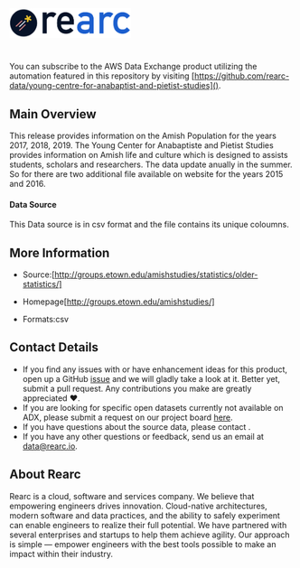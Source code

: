 <a href="https://www.rearc.io/data/">
    <img src="./rearc_logo_rgb.png" alt="Rearc Logo" title="Rearc Logo" height="52" />
</a>

# 

You can subscribe to the AWS Data Exchange product utilizing the automation featured in this repository by visiting [https://github.com/rearc-data/young-centre-for-anabaptist-and-pietist-studies](). 

## Main Overview
This release provides information on the Amish Population for the years 2017, 2018, 2019. The Young Center for Anabaptiste and Pietist Studies provides information on Amish life and culture which is designed to assists students, scholars and researchers. The data update anually in the summer. So for there are two additional file available on website for the years 2015 and 2016.
#### Data Source
This Data source is in csv format and the file contains its unique coloumns. 
## More Information
- Source:[http://groups.etown.edu/amishstudies/statistics/older-statistics/]      
- Homepage[http://groups.etown.edu/amishstudies/]

- Formats:csv

## Contact Details
- If you find any issues with or have enhancement ideas for this product, open up a GitHub [issue]() and we will gladly take a look at it. Better yet, submit a pull request. Any contributions you make are greatly appreciated :heart:.
- If you are looking for specific open datasets currently not available on ADX, please submit a request on our project board [here]().
- If you have questions about the source data, please contact .
- If you have any other questions or feedback, send us an email at data@rearc.io.

## About Rearc
Rearc is a cloud, software and services company. We believe that empowering engineers drives innovation. Cloud-native architectures, modern software and data practices, and the ability to safely experiment can enable engineers to realize their full potential. We have partnered with several enterprises and startups to help them achieve agility. Our approach is simple — empower engineers with the best tools possible to make an impact within their industry.
